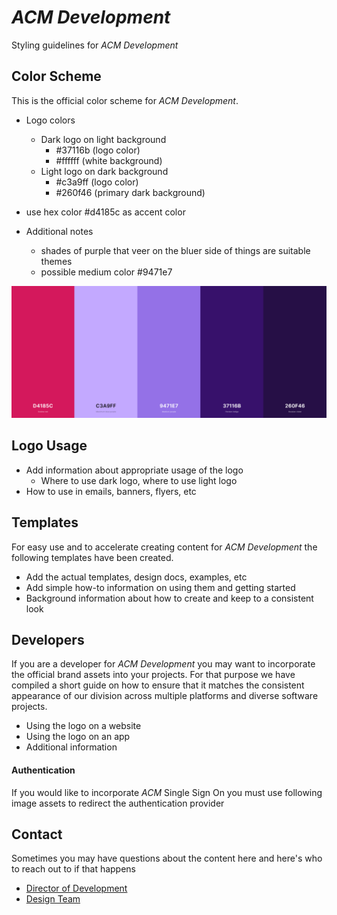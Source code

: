 # _ACM Development_
Styling guidelines for _ACM Development_

## Color Scheme
This is the official color scheme for _ACM Development_.

 - Logo colors
   - Dark logo on light background
     - #37116b (logo color)
     - #ffffff (white background)
   - Light logo on dark background
     - #c3a9ff (logo color)
     - #260f46 (primary dark background) 

 - use hex color #d4185c as accent color
 - Additional notes
   - shades of purple that veer on the bluer side of things are suitable themes
   - possible medium color #9471e7

![color_palette_image](https://github.com/acmutd/brand/blob/master/Development/Color_Palette/color_palette.png)

## Logo Usage

 - Add information about appropriate usage of the logo
   - Where to use dark logo, where to use light logo
 - How to use in emails, banners, flyers, etc

## Templates
For easy use and to accelerate creating content for _ACM Development_ the following templates have been created. 

 - Add the actual templates, design docs, examples, etc
 - Add simple how-to information on using them and getting started
 - Background information about how to create and keep to a consistent look

## Developers
If you are a developer for _ACM Development_ you may want to incorporate the official brand assets into your projects. For that purpose we have compiled a short guide on how to ensure that it matches the consistent appearance of our division across multiple platforms and diverse software projects. 

 - Using the logo on a website
 - Using the logo on an app
 - Additional information

#### Authentication
If you would like to incorporate _ACM_ Single Sign On you must use following image assets to redirect the authentication provider

## Contact
Sometimes you may have questions about the content here and here's who to reach out to if that happens

 - [Director of Development](mailto:comet.acm@gmail.com)
 - [Design Team](mailto:comet.acm@gmail.com)
